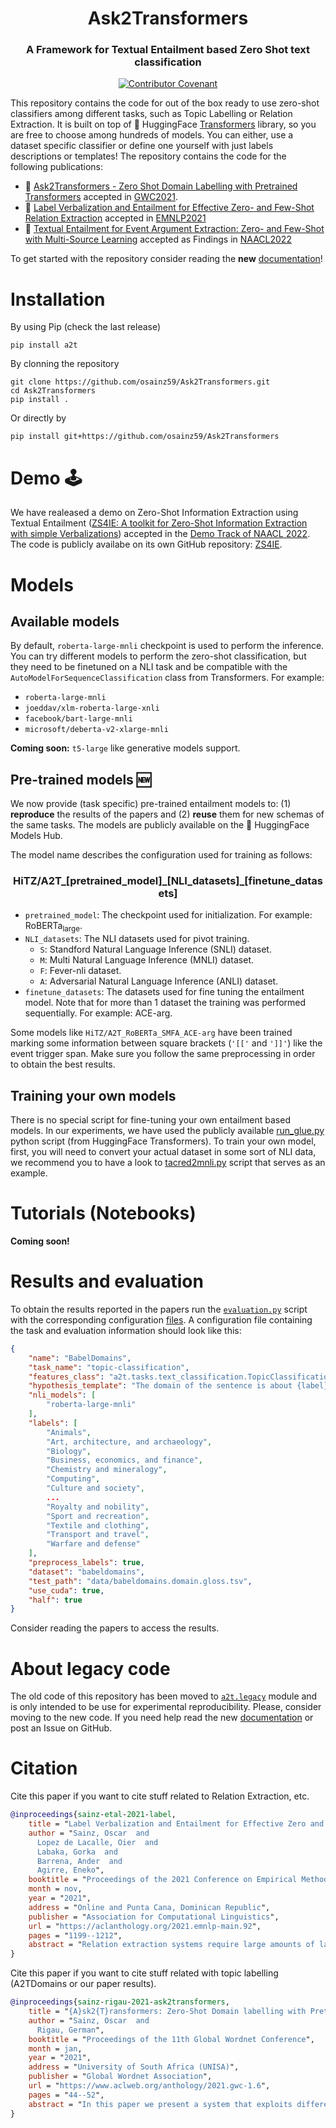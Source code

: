 <h1 align="center">Ask2Transformers</h1>
<h3 align="center">A Framework for Textual Entailment based Zero Shot text classification</h3>
<p align="center">
 <a href="https://paperswithcode.com/sota/domain-labelling-on-babeldomains?p=ask2transformers-zero-shot-domain-labelling">
  <img align="center" alt="Contributor Covenant" src="https://img.shields.io/endpoint.svg?url=https://paperswithcode.com/badge/ask2transformers-zero-shot-domain-labelling/domain-labelling-on-babeldomains">
 </a>
</p>

This repository contains the code for out of the box ready to use zero-shot classifiers among different tasks, such as Topic Labelling or Relation Extraction. It is built on top of 🤗 HuggingFace [Transformers](https://github.com/huggingface/transformers) library, so you are free to choose among hundreds of models. You can either, use a dataset specific classifier or define one yourself with just labels descriptions or templates! The repository contains the code for the following publications:

- 📄 [Ask2Transformers - Zero Shot Domain Labelling with Pretrained Transformers](https://aclanthology.org/2021.gwc-1.6/) accepted in [GWC2021](http://globalwordnet.org/global-wordnet-conferences-2/).
- 📄 [Label Verbalization and Entailment for Effective Zero- and Few-Shot Relation Extraction](https://aclanthology.org/2021.emnlp-main.92/) accepted in [EMNLP2021](https://2021.emnlp.org/)
- 📄 [Textual Entailment for Event Argument Extraction: Zero- and Few-Shot with Multi-Source Learning](https://arxiv.org/abs/2205.01376) accepted as Findings in [NAACL2022](https://2022.naacl.org/)

<!-- ### Supported (and benchmarked) tasks:
Follow the links to see some examples of how to use the library on each task.
- [Topic classification](./a2t/topic_classification/) evaluated on BabelDomains (Camacho-
Collados and Navigli, 2017)  dataset.
- [Relation classification](./a2t/relation_classification/) evaluated on TACRED (Zhang et al., 2017) dataset. -->

To get started with the repository consider reading the **new** [documentation](https://osainz59.github.io/Ask2Transformers)!


# Installation

By using Pip (check the last release)

```shell script
pip install a2t
```

By clonning the repository

```shell script
git clone https://github.com/osainz59/Ask2Transformers.git
cd Ask2Transformers
pip install .
```

Or directly by
```shell script
pip install git+https://github.com/osainz59/Ask2Transformers
```

<!-- [//]: <img src="./imgs/RE_NLI.svg" style="background-color: white; border-radius: 15px"> -->

# Demo 🕹️

We have realeased a demo on Zero-Shot Information Extraction using Textual Entailment ([ZS4IE: A toolkit for Zero-Shot Information Extraction with simple Verbalizations](https://arxiv.org/abs/2203.13602)) accepted in the [Demo Track of NAACL 2022](). The code is publicly availabe on its own GitHub repository: [ZS4IE](https://github.com/bbn-e/zs4ie).

# Models 
## Available models
By default, `roberta-large-mnli` checkpoint is used to perform the inference. You can try different models to perform the zero-shot classification, but they need to be finetuned on a NLI task and be compatible with the `AutoModelForSequenceClassification` class from Transformers. For example:

* `roberta-large-mnli`
* `joeddav/xlm-roberta-large-xnli`
* `facebook/bart-large-mnli`
* `microsoft/deberta-v2-xlarge-mnli` 

**Coming soon:** `t5-large` like generative models support.

## Pre-trained models 🆕

We now provide (task specific) pre-trained entailment models to: (1) **reproduce** the results of the papers and (2) **reuse** them for new schemas of the same tasks. The models are publicly available on the 🤗 HuggingFace Models Hub.

The model name describes the configuration used for training as follows:

<!-- $$\text{HiTZ/A2T\_[pretrained\_model]\_[NLI\_datasets]\_[finetune\_datasets]}$$ -->

<h3 align="center">HiTZ/A2T_[pretrained_model]_[NLI_datasets]_[finetune_datasets]</h3>


- `pretrained_model`: The checkpoint used for initialization. For example: RoBERTa<sub>large</sub>.
- `NLI_datasets`: The NLI datasets used for pivot training.
    - `S`: Standford Natural Language Inference (SNLI) dataset.
    - `M`: Multi Natural Language Inference (MNLI) dataset.
    - `F`: Fever-nli dataset.
    - `A`: Adversarial Natural Language Inference (ANLI) dataset.
- `finetune_datasets`: The datasets used for fine tuning the entailment model. Note that for more than 1 dataset the training was performed sequentially. For example: ACE-arg.

Some models like `HiTZ/A2T_RoBERTa_SMFA_ACE-arg` have been trained marking some information between square brackets (`'[['` and `']]'`) like the event trigger span. Make sure you follow the same preprocessing in order to obtain the best results.

## Training your own models
There is no special script for fine-tuning your own entailment based models. In our experiments, we have used the publicly available [run_glue.py](https://github.com/huggingface/transformers/blob/master/examples/pytorch/text-classification/run_glue.py) python script (from HuggingFace Transformers). To train your own model, first, you will need to convert your actual dataset in some sort of NLI data, we recommend you to have a look to [tacred2mnli.py](https://github.com/osainz59/Ask2Transformers/blob/master/scripts/tacred2mnli.py) script that serves as an example.

# Tutorials (Notebooks)

**Coming soon!**

# Results and evaluation

To obtain the results reported in the papers run the [`evaluation.py`](./a2t/evaluation.py) script with the corresponding configuration [files](./resources/predefined_configs/). A configuration file containing the task and evaluation information should look like this:

```json
{
    "name": "BabelDomains",
    "task_name": "topic-classification",
    "features_class": "a2t.tasks.text_classification.TopicClassificationFeatures",
    "hypothesis_template": "The domain of the sentence is about {label}.",
    "nli_models": [
        "roberta-large-mnli"
    ],
    "labels": [
        "Animals",
        "Art, architecture, and archaeology",
        "Biology",
        "Business, economics, and finance",
        "Chemistry and mineralogy",
        "Computing",
        "Culture and society",
        ...
        "Royalty and nobility",
        "Sport and recreation",
        "Textile and clothing",
        "Transport and travel",
        "Warfare and defense"
    ],
    "preprocess_labels": true,
    "dataset": "babeldomains",
    "test_path": "data/babeldomains.domain.gloss.tsv",
    "use_cuda": true,
    "half": true
}
```

Consider reading the papers to access the results.

# About legacy code

The old code of this repository has been moved to [`a2t.legacy`](./a2t/legacy/) module and is only intended to be use for experimental reproducibility. Please, consider moving to the new code. If you need help read the new [documentation](https://osainz59.github.io/Ask2Transformers) or post an Issue on GitHub.

# Citation
Cite this paper if you want to cite stuff related to Relation Extraction, etc.
```bibtex
@inproceedings{sainz-etal-2021-label,
    title = "Label Verbalization and Entailment for Effective Zero and Few-Shot Relation Extraction",
    author = "Sainz, Oscar  and
      Lopez de Lacalle, Oier  and
      Labaka, Gorka  and
      Barrena, Ander  and
      Agirre, Eneko",
    booktitle = "Proceedings of the 2021 Conference on Empirical Methods in Natural Language Processing",
    month = nov,
    year = "2021",
    address = "Online and Punta Cana, Dominican Republic",
    publisher = "Association for Computational Linguistics",
    url = "https://aclanthology.org/2021.emnlp-main.92",
    pages = "1199--1212",
    abstract = "Relation extraction systems require large amounts of labeled examples which are costly to annotate. In this work we reformulate relation extraction as an entailment task, with simple, hand-made, verbalizations of relations produced in less than 15 min per relation. The system relies on a pretrained textual entailment engine which is run as-is (no training examples, zero-shot) or further fine-tuned on labeled examples (few-shot or fully trained). In our experiments on TACRED we attain 63{\%} F1 zero-shot, 69{\%} with 16 examples per relation (17{\%} points better than the best supervised system on the same conditions), and only 4 points short to the state-of-the-art (which uses 20 times more training data). We also show that the performance can be improved significantly with larger entailment models, up to 12 points in zero-shot, allowing to report the best results to date on TACRED when fully trained. The analysis shows that our few-shot systems are specially effective when discriminating between relations, and that the performance difference in low data regimes comes mainly from identifying no-relation cases.",
}
``` 

Cite this paper if you want to cite stuff related with topic labelling (A2TDomains or our paper results).
```bibtex
@inproceedings{sainz-rigau-2021-ask2transformers,
    title = "{A}sk2{T}ransformers: Zero-Shot Domain labelling with Pretrained Language Models",
    author = "Sainz, Oscar  and
      Rigau, German",
    booktitle = "Proceedings of the 11th Global Wordnet Conference",
    month = jan,
    year = "2021",
    address = "University of South Africa (UNISA)",
    publisher = "Global Wordnet Association",
    url = "https://www.aclweb.org/anthology/2021.gwc-1.6",
    pages = "44--52",
    abstract = "In this paper we present a system that exploits different pre-trained Language Models for assigning domain labels to WordNet synsets without any kind of supervision. Furthermore, the system is not restricted to use a particular set of domain labels. We exploit the knowledge encoded within different off-the-shelf pre-trained Language Models and task formulations to infer the domain label of a particular WordNet definition. The proposed zero-shot system achieves a new state-of-the-art on the English dataset used in the evaluation.",
}
```
